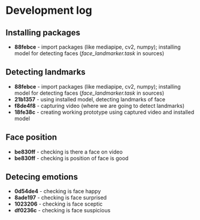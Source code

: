 # Development log
## Installing packages
- **88febce** - import packages (like mediapipe, cv2, numpy); 
installing model for detecting faces (_face_landmarker.task_ in sources)
## Detecting landmarks
- **88febce** - import packages (like mediapipe, cv2, numpy); 
installing model for detecting faces (_face_landmarker.task_ in sources)
- **21b1357** - using installed model, detecting landmarks of face
- **f8de4f8** - capturing video (where we are going to detect landmarks)
- **18fe38c** - creating working prototype using captured video and installed model
## Face position
- **be830ff** - checking is there a face on video
- **be830ff** - checking is position of face is good
## Detecing emotions
- **0d54de4** - checking is face happy
- **8ade197** - checking is face surprised
- **1023206** - checking is face sceptic
- **df0236c** - checking is face suspicious